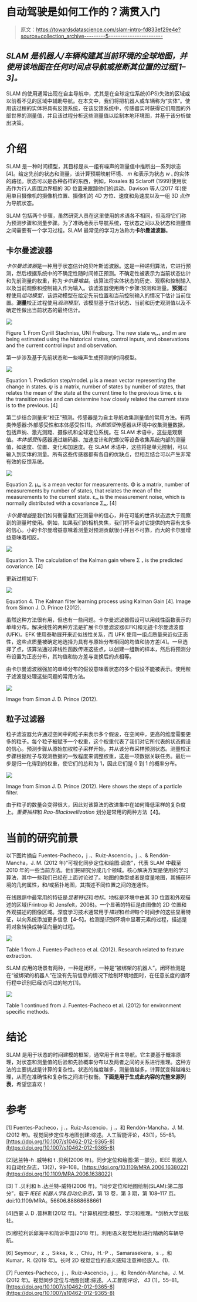 # 自动驾驶是如何工作的？满贯入门

> 原文：<https://towardsdatascience.com/slam-intro-fd833ef29e4e?source=collection_archive---------5----------------------->

## ***SLAM 是机器人/车辆构建其当前环境的全球地图，并使用该地图在任何时间点导航或推断其位置的过程[1–3]。***

SLAM 的使用通常出现在自主导航中，尤其是在全球定位系统(GPS)失效的区域或以前看不见的区域中辅助导航。在本文中，我们将把机器人或车辆称为“实体”。使用该过程的实体将具有反馈系统，在该反馈系统中，传感器实时获得它们周围的外部世界的测量值，并且该过程分析这些测量值以绘制本地环境图，并基于该分析做出决策。

# 介绍

SLAM 是一种时间模型，其目标是从一组有噪声的测量值中推断出一系列状态[4]。给定先前的状态和测量，该计算预期映射环境、 *m* 和表示为状态 *w* ₜ 的实体的路径。状态可以是各种各样的东西，例如，Rosales 和 Sclaroff (1999)使用状态作为行人周围边界框的 3D 位置来跟踪他们的运动。Davison 等人(2017 年)使用单目摄像机的摄像机位置、摄像机的 4D 方位、速度和角速度以及一组 3D 点作为导航状态。

SLAM 包括两个步骤，虽然研究人员在这里使用的术语各不相同，但我将它们称为预测步骤和测量步骤。为了准确地表示导航系统，在状态之间以及状态和测量值之间需要有一个学习过程。SLAM 最常见的学习方法称为**卡尔曼滤波器**。

## 卡尔曼滤波器

*卡尔曼滤波器*是一种用于状态估计的贝叶斯滤波器。这是一种递归算法，它进行预测，然后根据系统中的不确定性随时间修正预测。不确定性被表示为当前状态估计和先前测量的权重，称为*卡尔曼增益*。该算法将实体状态的历史、观察和控制输入以及当前观察和控制输入作为输入。该滤波器使用两个步骤:预测和测量。**预测**过程使用*运动模型*，该运动模型在给定先前位置和当前控制输入的情况下估计当前位置。**测量**校正过程使用*观测模型*，该模型基于估计状态、当前和历史观测值以及不确定性做出当前状态的最终估计。

![](img/4215053a58a8976a10a2516e2be703f0.png)

Figure 1\. From Cyrill Stachniss, UNI Freiburg. The new state wₜ₊₁ and m are being estimated using the historical states, control inputs, and observations and the current control input and observation.

第一步涉及基于先前状态和一些噪声生成预测的时间模型。

![](img/fb1c1e8bbc2b71693900af5edc81468f.png)

Equation 1\. Prediction step/model. μ is a mean vector representing the change in states. ψ is a matrix, number of states by number of states, that relates the mean of the state at the current time to the previous time. ε is the transition noise and can determine how closely related the current state is to the previous. [4]

第二步结合测量来“校正”预测。传感器是为自主导航收集测量值的常用方法。有两类传感器:外部感受性和本体感受性[1]。*外部感受*传感器从环境中收集测量数据，包括声纳、激光测距、摄像机和全球定位系统。在 SLAM 术语中，这些是观察值。*本体感受*传感器通过编码器、加速度计和陀螺仪等设备收集系统内部的测量值，如速度、位置、变化和加速度。在 SLAM 术语中，这些将是单元控制，可以输入到实体的测量。所有这些传感器都有各自的优缺点，但相互结合可以产生非常有效的反馈系统。

![](img/8273669139ef6e77b47d49f4c6d4bb99.png)

Equation 2\. μₘ is a mean vector for measurements. Φ is a matrix, number of measurements by number of states, that relates the mean of the measurements to the current state. εₘ is the measurement noise, which is normally distributed with a covariance Σₘ. [4]

*卡尔曼增益*是我们如何衡量我们在测量中的信心，并在可能的世界状态远大于观察到的测量时使用。例如，如果我们的相机失焦，我们将不会对它提供的内容有太多的信心。小的卡尔曼增益意味着测量对预测贡献很小并且不可靠，而大的卡尔曼增益意味着相反。

![](img/b4af7d437caa4ba72e2ea5f3975a4715.png)

Equation 3\. The calculation of the Kalman gain where Σ ₊ is the predicted covariance. [4]

更新过程如下:

![](img/8e314fc13a2a7dcd2e4f4bb99b2a58ab.png)

Equation 4\. The Kalman filter learning process using Kalman Gain [4]. Image from Simon J. D. Prince (2012).

虽然这种方法很有用，但也有一些问题。卡尔曼滤波器假设可以用线性函数表示的单峰分布。解决线性的两种方法是扩展卡尔曼滤波器(EFK)和无迹卡尔曼滤波器(UFK)。EFK 使用泰勒展开来近似线性关系，而 UFK 使用一组点质量来近似正态性，这些点质量被确定地选择为具有与原始分布相同的均值和协方差[4]。一旦选择了点，该算法通过非线性函数传递这些点，以创建一组新的样本，然后将预测分布设置为正态分布，其均值和协方差与变换后的点相等。

由卡尔曼滤波器强加的单峰分布的假设意味着状态的多个假设不能被表示。使用粒子滤波是处理这些问题的常用方法。

![](img/35b339780bfe21370aa6594544cb902c.png)

Image from Simon J. D. Prince (2012).

## 粒子过滤器

粒子滤波器允许通过空间中的粒子来表示多个假设，在空间中，更高的维度需要更多的粒子。每个粒子被赋予一个权重，这个权重代表了我们对它所代表的状态假设的信心。预测步骤从原始加权粒子采样开始，并从该分布采样预测状态。测量校正步骤根据粒子与观测数据的一致程度来调整权重，这是一项数据关联任务。最后一步是归一化得到的权重，使它们的总和为 1，因此它们是 0 到 1 的概率分布。

![](img/0643a8ffafb500111ff6b89443e14fee.png)

Image from Simon J. D. Prince (2012). Here shows the steps of a particle filter.

由于粒子的数量会变得很大，因此对该算法的改进集中在如何降低采样的复杂度上。*重要抽样*和 *Rao-Blackwellization* 划分是常用的两种方法【4】。

# 当前的研究前景

以下图片摘自 Fuentes-Pacheco，j .、Ruiz-Ascencio，j .、& Rendón-Mancha，J. M. (2012 年)“可视化同步定位和绘图:调查”，代表 SLAM 中截至 2010 年的一些当前方法。他们把研究分成几个领域。核心解决方案是使用的学习算法，其中一些我们已经在上面讨论过了。地图的类型或者是度量地图，其捕获环境的几何属性，和/或拓扑地图，其描述不同位置之间的连通性。

在线跟踪中最常用的特征是*显著特征*和*地标*。地标是环境中由其 3D 位置和外观描述的区域(Frintrop 和 Jensfelt，2008)。一个显著的特征是由图像的 2D 位置和外观描述的图像区域。深度学习技术通常用于*描述*和*检测*每个时间步的这些显著特征，以向系统添加更多信息【4–5】。检测是识别环境中显著元素的过程，描述是将对象转换成特征向量的过程。

![](img/a69e4ee2586669a4a06b9765fea663f2.png)

Table 1 from J. Fuentes-Pacheco et al. (2012). Research related to feature extraction.

SLAM 应用的场景有两种，一种是闭环，一种是“被绑架的机器人”。闭环检测是在“被绑架的机器人”在没有先前信息的情况下绘制环境地图时，在任意长度的循环行程中识别已经访问过的地方[1]。

![](img/6b5095d8cdc9c32d7f032dd2484e30e3.png)

Table 1 continued from J. Fuentes-Pacheco et al. (2012) for environment specific methods.

# 结论

SLAM 是用于状态的时间建模的框架，通常用于自主导航。它主要基于概率原理，对状态和测量值的后验和先验概率分布以及两者之间的关系进行推理。这种方法的主要挑战是计算的复杂性。状态的维度越多，测量值越多，计算就变得越难处理，从而在准确性和复杂性之间进行权衡。**下面是用于生成此内容的完整来源列表**，希望您喜欢！

# 参考

[1] Fuentes-Pacheco，j .，Ruiz-Ascencio，j .，和 Rendón-Mancha，J. M. (2012 年)。视觉同步定位与地图创建:综述。人工智能评论，43(1)，55–81。[https://doi.org/10.1007/s10462-012-9365-8](https://doi.org/10.1007/s10462-012-9365-8)

[2]达兰特-h .威特和 t .贝利(2006 年)。同步定位和绘图:第一部分。IEEE 机器人和自动化杂志，13(2)，99–108。[https://doi.org/10.1109/MRA.2006.1638022](https://doi.org/10.1109/MRA.2006.1638022)

[3] T .贝利和 h .达兰特-威特(2006 年)。“同步定位和地图绘制(SLAM):第二部分”，载于 *IEEE 机器人学&自动化杂志*，第 13 卷，第 3 期，第 108–117 页。doi:10.1109/MRA。56606.88868688661

[4]西蒙 J. D .普林斯(2012 年)。*计算机视觉:模型、学习和推理。*剑桥大学出版社。

[5]穆拉利诉邱海平和简诉中国(2018 年)。利用语义视觉地标进行精确的车辆导航。

[6] Seymour，z .，Sikka，k .，Chiu，H.-P .，Samarasekera，s .，和 Kumar，R. (2019 年)。长时 2D 视觉定位的语义感知注意神经嵌入。(1).

[7] Fuentes-Pacheco，j .，Ruiz-Ascencio，j .，和 Rendón-Mancha，J. M. (2012 年)。视觉同步定位与地图创建:综述。*人工智能评论*， *43* (1)，55–81。[https://doi.org/10.1007/s10462-012-9365-8](https://doi.org/10.1007/s10462-012-9365-8)